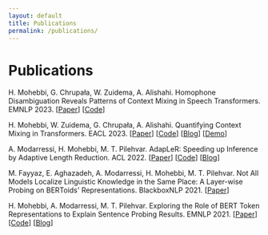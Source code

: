 ```yaml
---
layout: default
title: Publications
permalink: /publications/
---
```


# Publications

H. Mohebbi, G. Chrupała, W. Zuidema, A. Alishahi. Homophone Disambiguation Reveals Patterns of Context Mixing in Speech Transformers. EMNLP 2023. [[Paper](https://arxiv.org/abs/2310.09925)] [[Code](https://github.com/hmohebbi/ContextMixingASR)]

H. Mohebbi, W. Zuidema, G. Chrupała, A. Alishahi. Quantifying Context Mixing in Transformers. EACL 2023. [[Paper](https://aclanthology.org/2023.eacl-main.245/)] [[Code](https://github.com/hmohebbi/ValueZeroing)] [[Blog](https://hmohebbi.github.io/blog/value-zeroing)] [[Demo](https://huggingface.co/spaces/amsterdamNLP/value-zeroing)]

A. Modarressi, H. Mohebbi, M. T. Pilehvar. AdapLeR: Speeding up Inference by Adaptive Length Reduction. ACL 2022. [[Paper](https://aclanthology.org/2022.acl-long.1/)] [[Code](https://github.com/amodaresi/AdapLeR)] [[Blog](http://www.amodarressi.com/AdapLeR/)]

M. Fayyaz, E. Aghazadeh, A. Modarressi, H. Mohebbi, M. T. Pilehvar. Not All Models Localize Linguistic Knowledge in the Same Place: A Layer-wise Probing on BERToids' Representations. BlackboxNLP 2021. [[Paper](https://aclanthology.org/2021.blackboxnlp-1.29/)]

H. Mohebbi, A. Modarressi, M. T. Pilehvar. Exploring the Role of BERT Token Representations to Explain Sentence Probing Results. EMNLP 2021. [[Paper](https://aclanthology.org/2021.emnlp-main.61/)] [[Code](https://github.com/hmohebbi/explain-probing-results)] [[Blog](https://hmohebbi.github.io//blog/explain-probing-results)]
